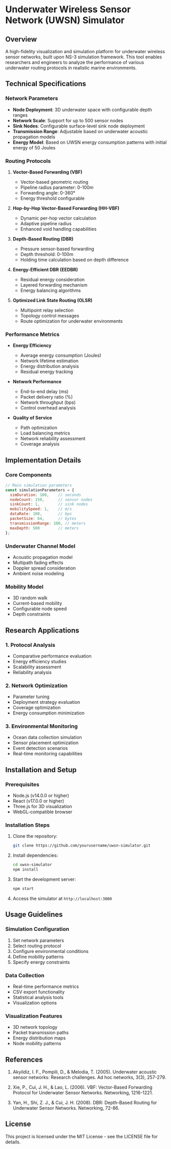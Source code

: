 # Underwater Wireless Sensor Network (UWSN) Simulator

## Overview
A high-fidelity visualization and simulation platform for underwater wireless sensor networks, built upon NS-3 simulation framework. This tool enables researchers and engineers to analyze the performance of various underwater routing protocols in realistic marine environments.

## Technical Specifications

### Network Parameters
- **Node Deployment**: 3D underwater space with configurable depth ranges
- **Network Scale**: Support for up to 500 sensor nodes
- **Sink Nodes**: Configurable surface-level sink node deployment
- **Transmission Range**: Adjustable based on underwater acoustic propagation models
- **Energy Model**: Based on UWSN energy consumption patterns with initial energy of 50 Joules

### Routing Protocols
1. **Vector-Based Forwarding (VBF)**
   - Vector-based geometric routing
   - Pipeline radius parameter: 0-100m
   - Forwarding angle: 0-360°
   - Energy threshold configurable

2. **Hop-by-Hop Vector-Based Forwarding (HH-VBF)**
   - Dynamic per-hop vector calculation
   - Adaptive pipeline radius
   - Enhanced void handling capabilities

3. **Depth-Based Routing (DBR)**
   - Pressure sensor-based forwarding
   - Depth threshold: 0-100m
   - Holding time calculation based on depth difference

4. **Energy-Efficient DBR (EEDBR)**
   - Residual energy consideration
   - Layered forwarding mechanism
   - Energy balancing algorithms

5. **Optimized Link State Routing (OLSR)**
   - Multipoint relay selection
   - Topology control messages
   - Route optimization for underwater environments

### Performance Metrics
- **Energy Efficiency**
  - Average energy consumption (Joules)
  - Network lifetime estimation
  - Energy distribution analysis
  - Residual energy tracking

- **Network Performance**
  - End-to-end delay (ms)
  - Packet delivery ratio (%)
  - Network throughput (bps)
  - Control overhead analysis

- **Quality of Service**
  - Path optimization
  - Load balancing metrics
  - Network reliability assessment
  - Coverage analysis

## Implementation Details

### Core Components
```javascript
// Main simulation parameters
const simulationParameters = {
  simDuration: 100,    // seconds
  nodeCount: 150,      // sensor nodes
  sinkCount: 1,        // sink nodes
  mobilitySpeed: 1,    // m/s
  dataRate: 100,       // bps
  packetSize: 64,      // bytes
  transmissionRange: 100, // meters
  maxDepth: 500        // meters
};
```

### Underwater Channel Model
- Acoustic propagation model
- Multipath fading effects
- Doppler spread consideration
- Ambient noise modeling

### Mobility Model
- 3D random walk
- Current-based mobility
- Configurable node speed
- Depth constraints

## Research Applications

### 1. Protocol Analysis
- Comparative performance evaluation
- Energy efficiency studies
- Scalability assessment
- Reliability analysis

### 2. Network Optimization
- Parameter tuning
- Deployment strategy evaluation
- Coverage optimization
- Energy consumption minimization

### 3. Environmental Monitoring
- Ocean data collection simulation
- Sensor placement optimization
- Event detection scenarios
- Real-time monitoring capabilities

## Installation and Setup

### Prerequisites
- Node.js (v14.0.0 or higher)
- React (v17.0.0 or higher)
- Three.js for 3D visualization
- WebGL-compatible browser

### Installation Steps
1. Clone the repository:
   ```bash
   git clone https://github.com/yourusername/uwsn-simulator.git
   ```

2. Install dependencies:
   ```bash
   cd uwsn-simulator
   npm install
   ```

3. Start the development server:
   ```bash
   npm start
   ```

4. Access the simulator at `http://localhost:3000`

## Usage Guidelines

### Simulation Configuration
1. Set network parameters
2. Select routing protocol
3. Configure environmental conditions
4. Define mobility patterns
5. Specify energy constraints

### Data Collection
- Real-time performance metrics
- CSV export functionality
- Statistical analysis tools
- Visualization options

### Visualization Features
- 3D network topology
- Packet transmission paths
- Energy distribution maps
- Node mobility patterns

## References

1. Akyildiz, I. F., Pompili, D., & Melodia, T. (2005). Underwater acoustic sensor networks: Research challenges. Ad hoc networks, 3(3), 257-279.

2. Xie, P., Cui, J. H., & Lao, L. (2006). VBF: Vector-Based Forwarding Protocol for Underwater Sensor Networks. Networking, 1216-1221.

3. Yan, H., Shi, Z. J., & Cui, J. H. (2008). DBR: Depth-Based Routing for Underwater Sensor Networks. Networking, 72-86.

## License

This project is licensed under the MIT License - see the LICENSE file for details.
